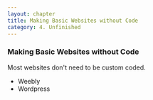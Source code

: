 ```yaml
---
layout: chapter
title: Making Basic Websites without Code
category: 4. Unfinished
---
```


### Making Basic Websites without Code

Most websites don't need to be custom coded.

  * Weebly
  * Wordpress

